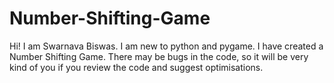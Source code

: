 # Number-Shifting-Game

Hi! I am Swarnava Biswas. I am new to python and pygame. I have created a Number Shifting Game.
There may be bugs in the code, so it will be very kind of you if you review the code and suggest optimisations.
